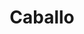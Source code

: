 ---
title: Caballo
date: 
draft: false

# descripcion
description : Caballo

materials: Plata 925

color: Plateado

dimensions: 3cm x 2cm

code: 02-14-0173

type: "Dijes"

categories: []

price: $7.010,00

price_eftvo: $5.960,00

# Images
# first image will be shown in the product page
images:
  # - image: "images/path_to_image"
  # La ubicacion de las imagenes es imagenes/Dijes/Dijes.Plata/02-14-0173-caballo
  - image: "./images/dijes/plata/02-14-0173-caballo.JPG"
---